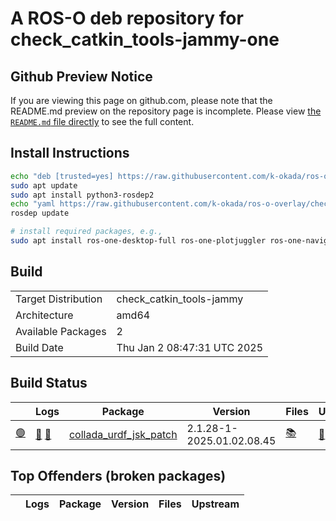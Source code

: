 # A ROS-O deb repository for check_catkin_tools-jammy-one

## Github Preview Notice

If you are viewing this page on github.com, please note that the README.md preview on the repository page is incomplete.
Please view [the `README.md` file directly](https://github.com/k-okada/ros-o-overlay/blob/check_catkin_tools-jammy-one/README.md) to see the full content.

## Install Instructions

```bash
echo "deb [trusted=yes] https://raw.githubusercontent.com/k-okada/ros-o-overlay/check_catkin_tools-jammy-one/repository/ ./" | sudo tee /etc/apt/sources.list.d/k-okada_ros-o-overlay-check_catkin_tools-jammy-one.list
sudo apt update
sudo apt install python3-rosdep2
echo "yaml https://raw.githubusercontent.com/k-okada/ros-o-overlay/check_catkin_tools-jammy-one/repository/local.yaml debian" | sudo tee /etc/ros/rosdep/sources.list.d/1-k-okada_ros-o-overlay-check_catkin_tools-jammy-one.list
rosdep update

# install required packages, e.g.,
sudo apt install ros-one-desktop-full ros-one-plotjuggler ros-one-navigation [...]
```

## Build

|     |     |
| --- | --- |
| Target Distribution | check_catkin_tools-jammy |
| Architecture | amd64 |
| Available Packages | 2 |
| Build Date | Thu Jan  2 08:47:31 UTC 2025 |

## Build Status

|   | Logs | Package | Version | Files | Upstream |
| - | ---- | ------- | ------- | ----- | -------- |
| <a id="[collada_urdf_jsk_patch](https://raw.githubusercontent.com/k-okada/ros-o-overlay/check_catkin_tools-jammy-one/repository/ros-one-collada-urdf-jsk-patch_2.1.28-1-2025.01.02.08.45_amd64.deb)" href="#[collada_urdf_jsk_patch](https://raw.githubusercontent.com/k-okada/ros-o-overlay/check_catkin_tools-jammy-one/repository/ros-one-collada-urdf-jsk-patch_2.1.28-1-2025.01.02.08.45_amd64.deb)">:green_circle:</a> | [:green_book:](https://raw.githubusercontent.com/k-okada/ros-o-overlay/check_catkin_tools-jammy-one/repository/collada_urdf_jsk_patch_2.1.28-1-2025.01.02.08.45-bloom_generate.log) [:green_book:](https://raw.githubusercontent.com/k-okada/ros-o-overlay/check_catkin_tools-jammy-one/repository/ros-one-collada-urdf-jsk-patch_2.1.28-1-2025.01.02.08.45_amd64-2025-01-02T08:45:21Z.build) | [collada_urdf_jsk_patch](https://raw.githubusercontent.com/k-okada/ros-o-overlay/check_catkin_tools-jammy-one/repository/ros-one-collada-urdf-jsk-patch_2.1.28-1-2025.01.02.08.45_amd64.deb) | 2.1.28-1-2025.01.02.08.45 | [:books:](https://raw.githubusercontent.com/k-okada/ros-o-overlay/check_catkin_tools-jammy-one/repository/ros-one-collada-urdf-jsk-patch_2.1.28-1-2025.01.02.08.45_amd64.files) | [:link:](https://github.com/tork-a/jsk_3rdparty-release/tree/HEAD) |

## Top Offenders (broken packages)

|   | Logs | Package | Version | Files | Upstream |
| - | ---- | ------- | ------- | ----- | -------- |
